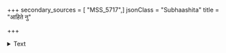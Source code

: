 +++
secondary_sources = [ "MSS_5717",]
jsonClass = "Subhaashita"
title = "आहिते नु"

+++

<details><summary>Text</summary>

आहिते नु मधुना मधुरत्वे चेष्टितस्य गमिते नु विकासम्।  
आबभौ नव इवोद्धतरागः कामिनीष्ववसरः कुसुमेषोः॥
</details>
